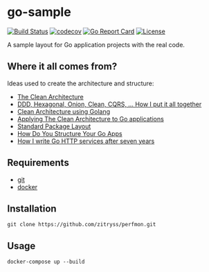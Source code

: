 # go-sample

[![Build Status](https://travis-ci.org/zitryss/go-sample.svg?branch=master)](https://travis-ci.org/zitryss/go-sample)
[![codecov](https://codecov.io/gh/zitryss/go-sample/branch/master/graph/badge.svg)](https://codecov.io/gh/zitryss/go-sample)
[![Go Report Card](https://goreportcard.com/badge/github.com/zitryss/go-sample)](https://goreportcard.com/report/github.com/zitryss/go-sample)
[![License](https://img.shields.io/badge/license-MIT-brightgreen.svg)](https://github.com/zitryss/perfmon/blob/master/LICENSE)

A sample layout for Go application projects with the real code.



## Where it all comes from?

Ideas used to create the architecture and structure:
* [The Clean Architecture](http://blog.cleancoder.com/uncle-bob/2012/08/13/the-clean-architecture.html)
* [DDD, Hexagonal, Onion, Clean, CQRS, … How I put it all together](https://herbertograca.com/2017/11/16/explicit-architecture-01-ddd-hexagonal-onion-clean-cqrs-how-i-put-it-all-together/)
* [Clean Architecture using Golang](https://medium.com/@eminetto/clean-architecture-using-golang-b63587aa5e3f)
* [Applying The Clean Architecture to Go applications](https://manuel.kiessling.net/2012/09/28/applying-the-clean-architecture-to-go-applications/)
* [Standard Package Layout](https://medium.com/@benbjohnson/standard-package-layout-7cdbc8391fc1)
* [How Do You Structure Your Go Apps](https://youtu.be/oL6JBUk6tj0)
* [How I write Go HTTP services after seven years](https://medium.com/statuscode/how-i-write-go-http-services-after-seven-years-37c208122831)



## Requirements

* [git](https://git-scm.com/)
* [docker](https://www.docker.com/)



## Installation

```
git clone https://github.com/zitryss/perfmon.git
```



## Usage

```
docker-compose up --build
```
